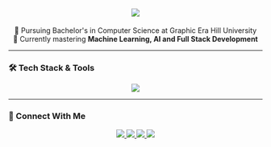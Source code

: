 <h1 align="center">
  <img src="https://readme-typing-svg.herokuapp.com?font=Righteous&size=40&center=true&vCenter=true&width=600&height=70&duration=4000&lines=Hello+👋;I'm+Anchal+Panwar!;Computer+Science+Student;" /> 
</h1>

<div align="center">
  
🔭 Pursuing Bachelor's in Computer Science at Graphic Era Hill University  
🌱 Currently mastering **Machine Learning, AI and Full Stack Development**  
  
</div>

---

### 🛠️ Tech Stack & Tools

<div align="center">
  <img src="https://skillicons.dev/icons?i=react,php,java,,python,,mysql,git,github,figma,overleaf,eclipse,vscode,idea&perline=8" />
</div>

---

### 🔗 Connect With Me

<div align="center"> 
  <a href="mailto:anchalpanwar@example.com">
    <img src="https://img.shields.io/badge/Gmail-EA4335?style=for-the-badge&logo=gmail&logoColor=white" />
  </a>
  <a href="https://www.linkedin.com/in/anchalpanwar" target="_blank">
    <img src="https://img.shields.io/badge/LinkedIn-0A66C2?style=for-the-badge&logo=linkedin&logoColor=white" />
  </a>
  <a href="https://anchalpanwar.github.io/portfolio" target="_blank">
     <img src="https://img.shields.io/badge/Portfolio-FF6C37?style=for-the-badge&logo=google-chrome&logoColor=white" />
  </a>
  <a href="https://leetcode.com/anchalpanwar" target="_blank">
     <img src="https://img.shields.io/badge/LeetCode-FFA116?style=for-the-badge&logo=leetcode&logoColor=black" />
  </a>
</div>
